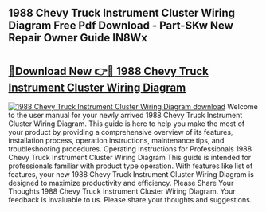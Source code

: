 ## 1988 Chevy Truck Instrument Cluster Wiring Diagram Free Pdf Download - Part-SKw New Repair Owner Guide IN8Wx

# <h2><a href="http://dfhl23.blite.top/?on=1988+Chevy+Truck+Instrument+Cluster+Wiring+Diagram">🔗Download New 👉🔴 1988 Chevy Truck Instrument Cluster Wiring Diagram</a></h2>

[![1988 Chevy Truck Instrument Cluster Wiring Diagram download](https://i.imgur.com/lujVjoI.png)](http://dfhl23.blite.top/?on=1988+Chevy+Truck+Instrument+Cluster+Wiring+Diagram)
Welcome to the user manual for your newly arrived 1988 Chevy Truck Instrument Cluster Wiring Diagram. This guide is here to help you make the most of your product by providing a comprehensive overview of its features, installation process, operation instructions, maintenance tips, and troubleshooting procedures. Operating Instructions for Professionals 1988 Chevy Truck Instrument Cluster Wiring Diagram This guide is intended for professionals familiar with product type operation. With features like list of features, your new 1988 Chevy Truck Instrument Cluster Wiring Diagram is designed to maximize productivity and efficiency. Please Share Your Thoughts 1988 Chevy Truck Instrument Cluster Wiring Diagram. Your feedback is invaluable to us. Please share your thoughts and suggestions.
